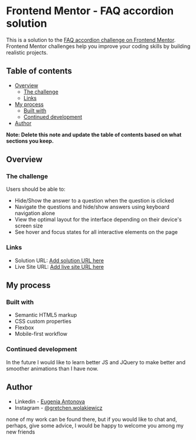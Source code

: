 # Frontend Mentor - FAQ accordion solution

This is a solution to the [FAQ accordion challenge on Frontend Mentor](https://www.frontendmentor.io/challenges/faq-accordion-wyfFdeBwBz). Frontend Mentor challenges help you improve your coding skills by building realistic projects. 

## Table of contents

- [Overview](#overview)
  - [The challenge](#the-challenge)
  - [Links](#links)
- [My process](#my-process)
  - [Built with](#built-with)
  - [Continued development](#continued-development)
- [Author](#author)

**Note: Delete this note and update the table of contents based on what sections you keep.**

## Overview

### The challenge

Users should be able to:

- Hide/Show the answer to a question when the question is clicked
- Navigate the questions and hide/show answers using keyboard navigation alone
- View the optimal layout for the interface depending on their device's screen size
- See hover and focus states for all interactive elements on the page

### Links

- Solution URL: [Add solution URL here](https://github.com/EugeniaAntonova/faq-accordion-main.git)
- Live Site URL: [Add live site URL here](https://eugeniaantonova.github.io/faq-accordion-main/)

## My process

### Built with

- Semantic HTML5 markup
- CSS custom properties
- Flexbox
- Mobile-first workflow

### Continued development

In the future I would like to learn better JS and JQuery to make better and smoother animations than I have now.

## Author

- Linkedin - [Eugenia Antonova](https://www.linkedin.com/in/eugenia-antonova-7b4511276/)
- Instagram - [@gretchen.wolakiewicz](https://instagram.com/gretchen.wolakiewicz)

none of my work can be found there, but if you would like to chat and, perhaps, give some advice, I would be happy to welcome you among my new friends

